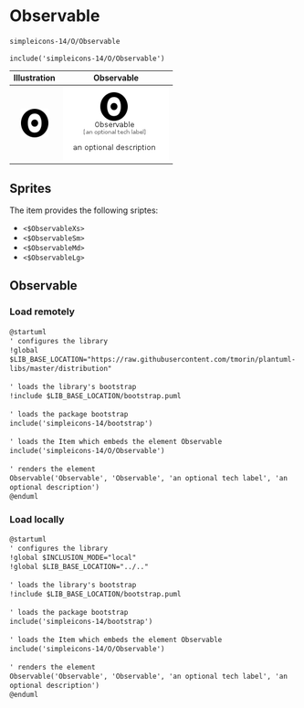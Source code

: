 # Observable


```text
simpleicons-14/O/Observable
```

```text
include('simpleicons-14/O/Observable')
```



| Illustration | Observable |
| :---: | :---: |
| ![illustration for Illustration](../../simpleicons-14/O/Observable.png) | ![illustration for Observable](../../simpleicons-14/O/Observable.Local.png) |



## Sprites
The item provides the following sriptes:

- `<$ObservableXs>`
- `<$ObservableSm>`
- `<$ObservableMd>`
- `<$ObservableLg>`





## Observable

### Load remotely
```plantuml
@startuml
' configures the library
!global $LIB_BASE_LOCATION="https://raw.githubusercontent.com/tmorin/plantuml-libs/master/distribution"

' loads the library's bootstrap
!include $LIB_BASE_LOCATION/bootstrap.puml

' loads the package bootstrap
include('simpleicons-14/bootstrap')

' loads the Item which embeds the element Observable
include('simpleicons-14/O/Observable')

' renders the element
Observable('Observable', 'Observable', 'an optional tech label', 'an optional description')
@enduml
```

### Load locally
```plantuml
@startuml
' configures the library
!global $INCLUSION_MODE="local"
!global $LIB_BASE_LOCATION="../.."

' loads the library's bootstrap
!include $LIB_BASE_LOCATION/bootstrap.puml

' loads the package bootstrap
include('simpleicons-14/bootstrap')

' loads the Item which embeds the element Observable
include('simpleicons-14/O/Observable')

' renders the element
Observable('Observable', 'Observable', 'an optional tech label', 'an optional description')
@enduml
```

